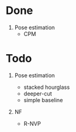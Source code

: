# Done

1. Pose estimation
    - CPM

# Todo

1. Pose estimation
    - stacked hourglass
    - deeper-cut
    - simple baseline

2. NF
    - R-NVP
